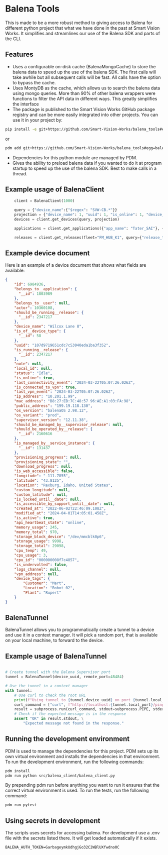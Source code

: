 # Balena Tools

This is made to be a more robust method to giving access to Balena for different python project that what we have done in the past at Smart Vision Works. It simplifies and streamlines our use of the Balena SDK and parts of the CLI.

## Features
* Uses a configurable on-disk cache (BalenaMongoCache) to store the balena data to speed up the use of the balena SDK. The first calls will take awhile but all subsequent calls will be fast. All calls have the option to bypass the cache.
* Uses MontyDB as the cache, which allows us to search the balena data using mongo queries. More than 90% of other balena wrappers were functions to filter the API data in different ways. This greatly simplifies the interface
* The package is published to the Smart Vision Works GitHub package registry and can be more easily integrated into other projects. You can use it in your project by:

```bash
pip install -e git+https://github.com/Smart-Vision-Works/balena_tools#egg=balena_tools
```
or
```bash
pdm add git+https://github.com/Smart-Vision-Works/balena_tools#egg=balena_tools
```

* Dependencies for this python module are managed by PDM.
* Gives the ability to preload balena data if you wanted to do it at program startup to speed up the use of the balena SDK. Best to make calls in a thread.

## Example usage of BalenaClient
```python
    client = BalenaClient(1000)

    query = {"device_name":{"$regex": "SVW-CB.*"}}
    projection = {"device_name": 1, "uuid": 1, "is_online": 1, "device_tags": 1}
    devices = client.get_devices(query, projection)

    applications = client.get_applications({"app_name": "Tater_SAI"}, {"app_name": 1, "id": 1, "uuid": 1})

    releases = client.get_releases(fleet="FM_HUB_K1", query={"release_tags.version": "v1.0.10"})
```

## Example device document
Here is an example of a device document that shows what fields are available:

```json
{
    "id": 6984936,
    "belongs_to__application": {
      "__id": 1803989
    },
    "belongs_to__user": null,
    "actor": 10360108,
    "should_be_running__release": {
      "__id": 2347217
    },
    "device_name": "Wilcox Lane 8",
    "is_of__device_type": {
      "__id": 58
    },
    "uuid": "107d9719651cdc7c53040eda1ba3f352",
    "is_running__release": {
      "__id": 2347217
    },
    "note": null,
    "local_id": null,
    "status": "Idle",
    "is_online": true,
    "last_connectivity_event": "2024-03-22T05:07:26.026Z",
    "is_connected_to_vpn": true,
    "last_vpn_event": "2024-03-22T05:07:26.026Z",
    "ip_address": "10.201.1.99",
    "mac_address": "B8:27:EB:7C:48:57 96:AE:A1:03:FA:98",
    "public_address": "199.19.118.130",
    "os_version": "balenaOS 2.98.12",
    "os_variant": "prod",
    "supervisor_version": "12.11.38",
    "should_be_managed_by__supervisor_release": null,
    "should_be_operated_by__release": {
      "__id": 2160616
    },
    "is_managed_by__service_instance": {
      "__id": 131437
    },
    "provisioning_progress": null,
    "provisioning_state": "",
    "download_progress": null,
    "is_web_accessible": false,
    "longitude": "-111.7855",
    "latitude": "43.8125",
    "location": "Rexburg, Idaho, United States",
    "custom_longitude": null,
    "custom_latitude": null,
    "is_locked_until__date": null,
    "is_accessible_by_support_until__date": null,
    "created_at": "2022-06-02T22:46:09.108Z",
    "modified_at": "2024-04-01T14:05:01.458Z",
    "is_active": true,
    "api_heartbeat_state": "online",
    "memory_usage": 245,
    "memory_total": 970,
    "storage_block_device": "/dev/mmcblk0p6",
    "storage_usage": 9998,
    "storage_total": 29098,
    "cpu_temp": 49,
    "cpu_usage": 3,
    "cpu_id": "000000008f7c4857",
    "is_undervolted": false,
    "logs_channel": null,
    "vpn_address": null,
    "device_tags": {
        "Customer": "Mart",
        "Location": "Robot 02",
        "Plant": "Rupert"
    }
}
```

## BalenaTunnel
BalenaTunnel allows you to programmatically create a tunnel to a device and use it in a context manager. It will pick a random port, that is available on your local machine, to forward to the device.

## Example usage of BalenaTunnel
```python

# Create tunnel with the Balena Supervisor port
tunnel = BalenaTunnel(device_uuid, remote_port=48484)

# Use the tunnel in a context manager
with tunnel:
    # Use curl to check the root URL
    print(f"Using tunnel to {tunnel.device_uuid} on port {tunnel.local_port}")
    curl_command = ["curl", f"http://localhost:{tunnel.local_port}/ping"]
    result = subprocess.run(curl_command, stdout=subprocess.PIPE, stderr=subprocess.PIPE, text=True)
    # Check if the expected message is in the response
    assert "OK" in result.stdout, \
        "Expected message not found in the response."
```

## Running the development environment
PDM is used to manage the dependencies for this project. PDM sets up its own virtual environment and installs the dependencies in that environment. To run the development environment, run the following commands:

```bash
pdm install
pdm run python src/balena_client/balena_client.py
```
By prepending pdm run before anything you want to run it ensures that the correct virtual environment is used. To run the tests, run the following command:

```bash
pdm run pytest
```

## Using secrets in development
The scripts uses secrets for accessing balena. For development use a
.env file with the secrets listed there. It will get loaded automatically if it exists.

```
BALENA_AUTH_TOKEN=GarbageymkUdhgjGo32C2WBlUXfwdno0C
```
